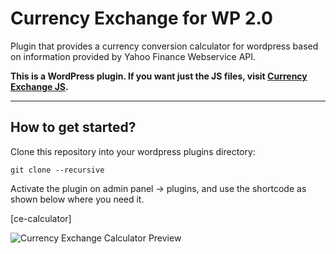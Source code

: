# Currency Exchange for WP 2.0

Plugin that provides a currency conversion calculator for wordpress based on information provided by Yahoo Finance Webservice API.

**This is a WordPress plugin. If you want just the JS files, visit [Currency Exchange JS](https://github.com/jucostag/currency-exchange-js).**

***

## How to get started?

Clone this repository into your wordpress plugins directory:

```
git clone --recursive
```

Activate the plugin on admin panel -> plugins, and use the shortcode as shown below where you need it.

[ce-calculator]

![Currency Exchange Calculator Preview](https://cdn.pbrd.co/images/vZZ82TmSj.png)
